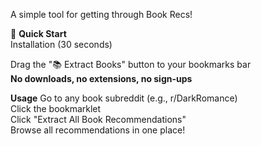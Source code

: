 A simple tool for getting through Book Recs!

🚀 **Quick Start** \
Installation (30 seconds)

Drag the "📚 Extract Books" button to your bookmarks bar \
 **No downloads, no extensions, no sign-ups** 

**Usage**
Go to any book subreddit (e.g., r/DarkRomance) \
Click the bookmarklet \
Click "Extract All Book Recommendations" \
Browse all recommendations in one place!
